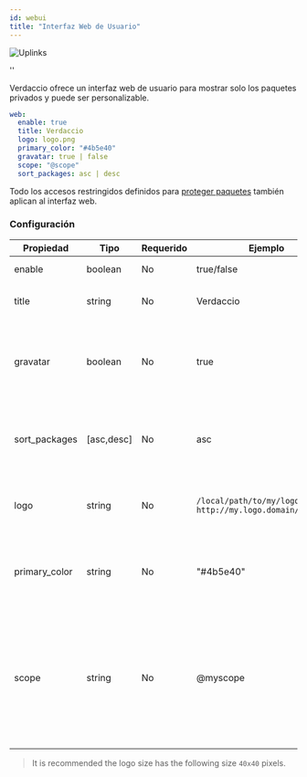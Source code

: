 ```yaml
---
id: webui
title: "Interfaz Web de Usuario"
---
```


![Uplinks](https://user-images.githubusercontent.com/558752/52916111-fa4ba980-32db-11e9-8a64-f4e06eb920b3.png)

<div id="codefund">''</div>

Verdaccio ofrece un interfaz web de usuario para mostrar solo los paquetes privados y puede ser personalizable.

```yaml
web:
  enable: true
  title: Verdaccio
  logo: logo.png
  primary_color: "#4b5e40"
  gravatar: true | false
  scope: "@scope"
  sort_packages: asc | desc
```

Todo los accesos restringidos definidos para [proteger paquetes](protect-your-dependencies.md) también aplican al interfaz web.

### Configuración

| Propiedad     | Tipo       | Requerido | Ejemplo                                                       | Soporte    | Descripcion                                                                                                              |
| ------------- | ---------- | --------- | ------------------------------------------------------------- | ---------- | ------------------------------------------------------------------------------------------------------------------------ |
| enable        | boolean    | No        | true/false                                                    | all        | habilita la interfaz web                                                                                                 |
| title         | string     | No        | Verdaccio                                                     | all        | El título de la interfaz web                                                                                             |
| gravatar      | boolean    | No        | true                                                          | `>v4`   | Gravatars will be generated under the hood if this property is enabled                                                   |
| sort_packages | [asc,desc] | No        | asc                                                           | `>v4`   | By default private packages are sorted by ascending                                                                      |
| logo          | string     | No        | `/local/path/to/my/logo.png` `http://my.logo.domain/logo.png` | all        | a URI where logo is located (header logo)                                                                                |
| primary_color | string     | No        | "#4b5e40"                                                     | `>4`    | The primary color to use throughout the UI (header, etc)                                                                 |
| scope         | string     | No        | @myscope                                                      | `>v3.x` | If you're using this registry for a specific module scope, specify that scope to set it in the webui instructions header |

> It is recommended the logo size has the following size `40x40` pixels.